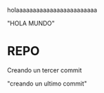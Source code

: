 holaaaaaaaaaaaaaaaaaaaaaaaa



"HOLA MUNDO"

# REPO
Creando un tercer commit 



"creando un ultimo commit"
